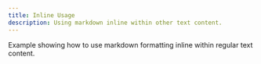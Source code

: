```yaml
---
title: Inline Usage
description: Using markdown inline within other text content.
---
```


Example showing how to use markdown formatting inline within regular text content.
